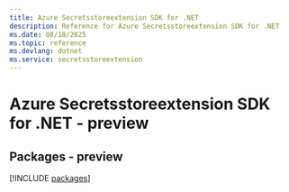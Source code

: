 ```yaml
---
title: Azure Secretsstoreextension SDK for .NET
description: Reference for Azure Secretsstoreextension SDK for .NET
ms.date: 08/18/2025
ms.topic: reference
ms.devlang: dotnet
ms.service: secretsstoreextension
---
```

# Azure Secretsstoreextension SDK for .NET - preview
## Packages - preview
[!INCLUDE [packages](secretsstoreextension-index.md)]